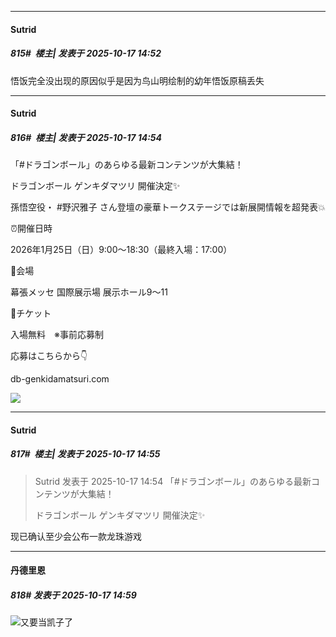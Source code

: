 ﻿
*****

####  Sutrid  
##### 815#         楼主| 发表于 2025-10-17 14:52

悟饭完全没出现的原因似乎是因为鸟山明绘制的幼年悟饭原稿丢失

*****

####  Sutrid  
##### 816#         楼主| 发表于 2025-10-17 14:54

「#ドラゴンボール」のあらゆる最新コンテンツが大集結！

ドラゴンボール ゲンキダマツリ 開催決定✨

孫悟空役・ #野沢雅子 さん登壇の豪華トークステージでは新展開情報を超発表💥

⏰開催日時

2026年1月25日（日）9:00～18:30（最終入場：17:00）

📍会場

幕張メッセ 国際展示場 展示ホール9～11

🎫チケット

入場無料　※事前応募制

応募はこちらから👇

db-genkidamatsuri.com

<img src="https://p.sda1.dev/28/f6224cfd27f01806e7a7f675702dda2b/1000015982.jpg" referrerpolicy="no-referrer">

*****

####  Sutrid  
##### 817#         楼主| 发表于 2025-10-17 14:55

<blockquote>Sutrid 发表于 2025-10-17 14:54
「#ドラゴンボール」のあらゆる最新コンテンツが大集結！

ドラゴンボール ゲンキダマツリ 開催決定✨

</blockquote>
现已确认至少会公布一款龙珠游戏


*****

####  丹德里恩  
##### 818#       发表于 2025-10-17 14:59

<img src="https://static.stage1st.com/image/smiley/face2017/044.png" referrerpolicy="no-referrer">又要当凯子了

